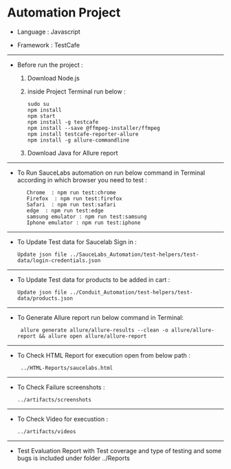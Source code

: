 # Automation Project

* Language  : Javascript 

* Framework : TestCafe

-----------------------

* Before run the project :

   1) Download Node.js 
   2) inside Project Terminal run below :
 
          sudo su
          npm install 
          npm start
          npm install -g testcafe 
          npm install --save @ffmpeg-installer/ffmpeg
          npm install testcafe-reporter-allure
          npm install -g allure-commandline

    3) Download Java for Allure report              
--------------------------                    

* To Run SauceLabs automation on run below command in Terminal according in which browser you need to test :

         Chrome  : npm run test:chrome 
         Firefox  : npm run test:firefox 
         Safari  : npm run test:safari 
         edge  : npm run test:edge 
         samsung emulator : npm run test:samsung
         Iphone emulator : npm run test:iphone

--------------------------------                               

* To Update Test data for Saucelab Sign in :

      Update json file ../SauceLabs_Automation/test-helpers/test-data/login-credentials.json


------------------------------------------------
* To Update Test data for products to be added in cart :

      Update json file ../Conduit_Automation/test-helpers/test-data/products.json

------------------------------------------------
* To Generate Allure report run below command in Terminal:

       allure generate allure/allure-results --clean -o allure/allure-report && allure open allure/allure-report

------------------------------------------------
* To Check HTML Report for execution open from below path :

       ../HTML-Reports/saucelabs.html

------------------------------------------------

* To Check Failure screenshots :

      ../artifacts/screenshots

------------------------------------------------
* To Check Video for execustion  :

      ../artifacts/videos
      
------------------------------------------------
* Test Evaluation Report with Test coverage and type of testing and some bugs is included under folder ../Reports 
